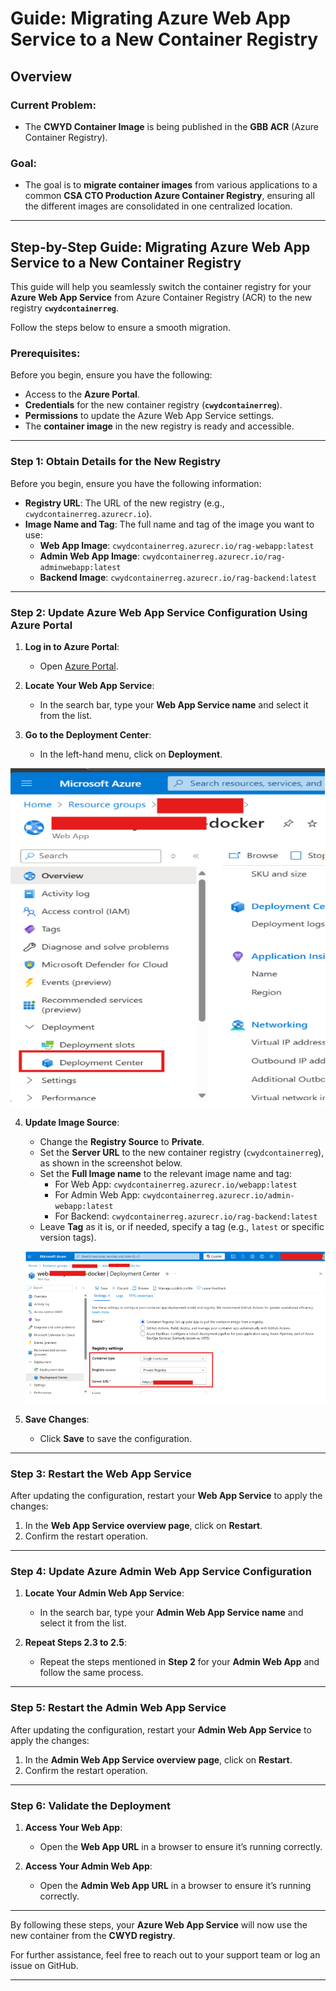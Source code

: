 # Guide: Migrating Azure Web App Service to a New Container Registry

## Overview

### Current Problem:
- The **CWYD Container Image** is being published in the **GBB ACR** (Azure Container Registry).

### Goal:
- The goal is to **migrate container images** from various applications to a common **CSA CTO Production Azure Container Registry**, ensuring all the different images are consolidated in one centralized location.

---

## Step-by-Step Guide: Migrating Azure Web App Service to a New Container Registry

This guide will help you seamlessly switch the container registry for your **Azure Web App Service** from Azure Container Registry (ACR) to the new registry **`cwydcontainerreg`**.

Follow the steps below to ensure a smooth migration.

### Prerequisites:
Before you begin, ensure you have the following:
- Access to the **Azure Portal**.
- **Credentials** for the new container registry (**`cwydcontainerreg`**).
- **Permissions** to update the Azure Web App Service settings.
- The **container image** in the new registry is ready and accessible.

---

### Step 1: Obtain Details for the New Registry

Before you begin, ensure you have the following information:
- **Registry URL**: The URL of the new registry (e.g., `cwydcontainerreg.azurecr.io`).
- **Image Name and Tag**: The full name and tag of the image you want to use:
  - **Web App Image**: `cwydcontainerreg.azurecr.io/rag-webapp:latest`
  - **Admin Web App Image**: `cwydcontainerreg.azurecr.io/rag-adminwebapp:latest`
  - **Backend Image**: `cwydcontainerreg.azurecr.io/rag-backend:latest`

---

### Step 2: Update Azure Web App Service Configuration Using Azure Portal

1. **Log in to Azure Portal**:
   - Open [Azure Portal](https://portal.azure.com/).

2. **Locate Your Web App Service**:
   - In the search bar, type your **Web App Service name** and select it from the list.

3. **Go to the Deployment Center**:
   - In the left-hand menu, click on **Deployment**.

  ![ Menu](docs/images/resource_menu.png)



4. **Update Image Source**:
   - Change the **Registry Source** to **Private**.
   - Set the **Server URL** to the new container registry (`cwydcontainerreg`), as shown in the screenshot below.
   - Set the **Full Image name** to the relevant image name and tag:
     - For Web App: `cwydcontainerreg.azurecr.io/webapp:latest`
     - For Admin Web App: `cwydcontainerreg.azurecr.io/admin-webapp:latest`
     - For Backend: `cwydcontainerreg.azurecr.io/rag-backend:latest`
   - Leave **Tag** as it is, or if needed, specify a tag (e.g., `latest` or specific version tags).

   ![Deployment Center](docs/images/deployment_center.png)



5. **Save Changes**:
   - Click **Save** to save the configuration.

---

### Step 3: Restart the Web App Service

After updating the configuration, restart your **Web App Service** to apply the changes:

1. In the **Web App Service overview page**, click on **Restart**.
2. Confirm the restart operation.

---

### Step 4: Update Azure Admin Web App Service Configuration

1. **Locate Your Admin Web App Service**:
   - In the search bar, type your **Admin Web App Service name** and select it from the list.

2. **Repeat Steps 2.3 to 2.5**:
   - Repeat the steps mentioned in **Step 2** for your **Admin Web App** and follow the same process.

---

### Step 5: Restart the Admin Web App Service

After updating the configuration, restart your **Admin Web App Service** to apply the changes:

1. In the **Admin Web App Service overview page**, click on **Restart**.
2. Confirm the restart operation.

---

### Step 6: Validate the Deployment

1. **Access Your Web App**:
   - Open the **Web App URL** in a browser to ensure it’s running correctly.

2. **Access Your Admin Web App**:
   - Open the **Admin Web App URL** in a browser to ensure it’s running correctly.

---

By following these steps, your **Azure Web App Service** will now use the new container from the **CWYD registry**.

For further assistance, feel free to reach out to your support team or log an issue on GitHub.

---
